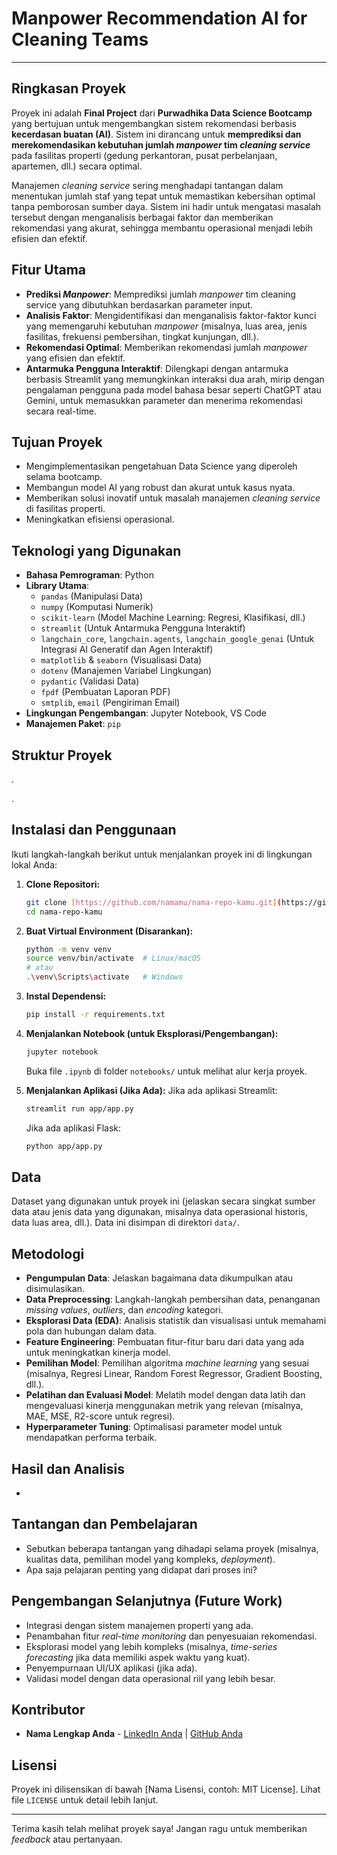 # Manpower Recommendation AI for Cleaning Teams

---

## Ringkasan Proyek

Proyek ini adalah **Final Project** dari **Purwadhika Data Science Bootcamp** yang bertujuan untuk mengembangkan sistem rekomendasi berbasis **kecerdasan buatan (AI)**. Sistem ini dirancang untuk **memprediksi dan merekomendasikan kebutuhan jumlah *manpower* tim *cleaning service*** pada fasilitas properti (gedung perkantoran, pusat perbelanjaan, apartemen, dll.) secara optimal.

Manajemen *cleaning service* sering menghadapi tantangan dalam menentukan jumlah staf yang tepat untuk memastikan kebersihan optimal tanpa pemborosan sumber daya. Sistem ini hadir untuk mengatasi masalah tersebut dengan menganalisis berbagai faktor dan memberikan rekomendasi yang akurat, sehingga membantu operasional menjadi lebih efisien dan efektif.

## Fitur Utama

* **Prediksi *Manpower***: Memprediksi jumlah *manpower* tim cleaning service yang dibutuhkan berdasarkan parameter input.
* **Analisis Faktor**: Mengidentifikasi dan menganalisis faktor-faktor kunci yang memengaruhi kebutuhan *manpower* (misalnya, luas area, jenis fasilitas, frekuensi pembersihan, tingkat kunjungan, dll.).
* **Rekomendasi Optimal**: Memberikan rekomendasi jumlah *manpower* yang efisien dan efektif.
* **Antarmuka Pengguna Interaktif**: Dilengkapi dengan antarmuka berbasis Streamlit yang memungkinkan interaksi dua arah, mirip dengan pengalaman pengguna pada model bahasa besar seperti ChatGPT atau Gemini, untuk memasukkan parameter dan menerima rekomendasi secara real-time.

## Tujuan Proyek

* Mengimplementasikan pengetahuan Data Science yang diperoleh selama bootcamp.
* Membangun model AI yang robust dan akurat untuk kasus nyata.
* Memberikan solusi inovatif untuk masalah manajemen *cleaning service* di fasilitas properti.
* Meningkatkan efisiensi operasional.

## Teknologi yang Digunakan

* **Bahasa Pemrograman**: Python
* **Library Utama**:
    * `pandas` (Manipulasi Data)
    * `numpy` (Komputasi Numerik)
    * `scikit-learn` (Model Machine Learning: Regresi, Klasifikasi, dll.)
    * `streamlit` (Untuk Antarmuka Pengguna Interaktif)
    * `langchain_core`, `langchain.agents`, `langchain_google_genai` (Untuk Integrasi AI Generatif dan Agen Interaktif)
    * `matplotlib` & `seaborn` (Visualisasi Data)
    * `dotenv` (Manajemen Variabel Lingkungan)
    * `pydantic` (Validasi Data)
    * `fpdf` (Pembuatan Laporan PDF)
    * `smtplib`, `email` (Pengiriman Email)
* **Lingkungan Pengembangan**: Jupyter Notebook, VS Code
* **Manajemen Paket**: `pip`

## Struktur Proyek
.

.
## Instalasi dan Penggunaan

Ikuti langkah-langkah berikut untuk menjalankan proyek ini di lingkungan lokal Anda:

1.  **Clone Repositori:**
    ```bash
    git clone [https://github.com/namamu/nama-repo-kamu.git](https://github.com/namamu/nama-repo-kamu.git)
    cd nama-repo-kamu
    ```

2.  **Buat Virtual Environment (Disarankan):**
    ```bash
    python -m venv venv
    source venv/bin/activate  # Linux/macOS
    # atau
    .\venv\Scripts\activate   # Windows
    ```

3.  **Instal Dependensi:**
    ```bash
    pip install -r requirements.txt
    ```

4.  **Menjalankan Notebook (untuk Eksplorasi/Pengembangan):**
    ```bash
    jupyter notebook
    ```
    Buka file `.ipynb` di folder `notebooks/` untuk melihat alur kerja proyek.

5.  **Menjalankan Aplikasi (Jika Ada):**
    Jika ada aplikasi Streamlit:
    ```bash
    streamlit run app/app.py
    ```
    Jika ada aplikasi Flask:
    ```bash
    python app/app.py
    ```

## Data

Dataset yang digunakan untuk proyek ini (jelaskan secara singkat sumber data atau jenis data yang digunakan, misalnya data operasional historis, data luas area, dll.). Data ini disimpan di direktori `data/`.

## Metodologi

* **Pengumpulan Data**: Jelaskan bagaimana data dikumpulkan atau disimulasikan.
* **Data Preprocessing**: Langkah-langkah pembersihan data, penanganan *missing values*, *outliers*, dan *encoding* kategori.
* **Eksplorasi Data (EDA)**: Analisis statistik dan visualisasi untuk memahami pola dan hubungan dalam data.
* **Feature Engineering**: Pembuatan fitur-fitur baru dari data yang ada untuk meningkatkan kinerja model.
* **Pemilihan Model**: Pemilihan algoritma *machine learning* yang sesuai (misalnya, Regresi Linear, Random Forest Regressor, Gradient Boosting, dll.).
* **Pelatihan dan Evaluasi Model**: Melatih model dengan data latih dan mengevaluasi kinerja menggunakan metrik yang relevan (misalnya, MAE, MSE, R2-score untuk regresi).
* **Hyperparameter Tuning**: Optimalisasi parameter model untuk mendapatkan performa terbaik.

## Hasil dan Analisis

*

## Tantangan dan Pembelajaran

* Sebutkan beberapa tantangan yang dihadapi selama proyek (misalnya, kualitas data, pemilihan model yang kompleks, *deployment*).
* Apa saja pelajaran penting yang didapat dari proses ini?

## Pengembangan Selanjutnya (Future Work)

* Integrasi dengan sistem manajemen properti yang ada.
* Penambahan fitur *real-time monitoring* dan penyesuaian rekomendasi.
* Eksplorasi model yang lebih kompleks (misalnya, *time-series forecasting* jika data memiliki aspek waktu yang kuat).
* Penyempurnaan UI/UX aplikasi (jika ada).
* Validasi model dengan data operasional riil yang lebih besar.

## Kontributor

* **Nama Lengkap Anda** - [LinkedIn Anda](linkedin.com/in/kelvinsetyadi1712) | [GitHub Anda](link-github-anda)

## Lisensi

Proyek ini dilisensikan di bawah [Nama Lisensi, contoh: MIT License]. Lihat file `LICENSE` untuk detail lebih lanjut.

---

Terima kasih telah melihat proyek saya! Jangan ragu untuk memberikan *feedback* atau pertanyaan.
